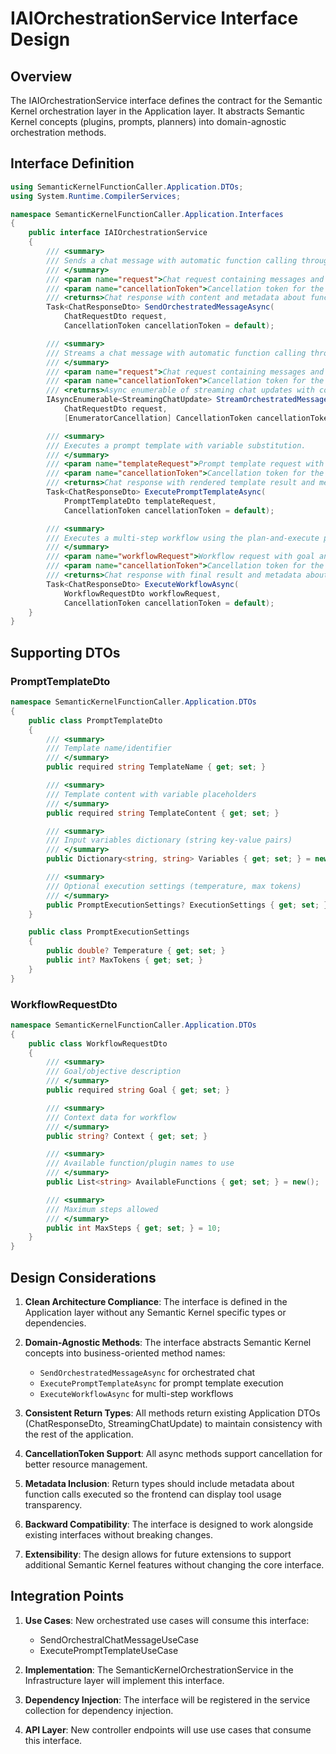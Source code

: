 # IAIOrchestrationService Interface Design

## Overview
The IAIOrchestrationService interface defines the contract for the Semantic Kernel orchestration layer in the Application layer. It abstracts Semantic Kernel concepts (plugins, prompts, planners) into domain-agnostic orchestration methods.

## Interface Definition

```csharp
using SemanticKernelFunctionCaller.Application.DTOs;
using System.Runtime.CompilerServices;

namespace SemanticKernelFunctionCaller.Application.Interfaces
{
    public interface IAIOrchestrationService
    {
        /// <summary>
        /// Sends a chat message with automatic function calling through Semantic Kernel orchestration.
        /// </summary>
        /// <param name="request">Chat request containing messages and provider information.</param>
        /// <param name="cancellationToken">Cancellation token for the operation.</param>
        /// <returns>Chat response with content and metadata about function calls executed.</returns>
        Task<ChatResponseDto> SendOrchestratedMessageAsync(
            ChatRequestDto request,
            CancellationToken cancellationToken = default);

        /// <summary>
        /// Streams a chat message with automatic function calling through Semantic Kernel orchestration.
        /// </summary>
        /// <param name="request">Chat request containing messages and provider information.</param>
        /// <param name="cancellationToken">Cancellation token for the operation.</param>
        /// <returns>Async enumerable of streaming chat updates with content and metadata.</returns>
        IAsyncEnumerable<StreamingChatUpdate> StreamOrchestratedMessageAsync(
            ChatRequestDto request,
            [EnumeratorCancellation] CancellationToken cancellationToken = default);

        /// <summary>
        /// Executes a prompt template with variable substitution.
        /// </summary>
        /// <param name="templateRequest">Prompt template request with name and variables.</param>
        /// <param name="cancellationToken">Cancellation token for the operation.</param>
        /// <returns>Chat response with rendered template result and metadata.</returns>
        Task<ChatResponseDto> ExecutePromptTemplateAsync(
            PromptTemplateDto templateRequest,
            CancellationToken cancellationToken = default);

        /// <summary>
        /// Executes a multi-step workflow using the plan-and-execute pattern.
        /// </summary>
        /// <param name="workflowRequest">Workflow request with goal and context.</param>
        /// <param name="cancellationToken">Cancellation token for the operation.</param>
        /// <returns>Chat response with final result and metadata about steps executed.</returns>
        Task<ChatResponseDto> ExecuteWorkflowAsync(
            WorkflowRequestDto workflowRequest,
            CancellationToken cancellationToken = default);
    }
}
```

## Supporting DTOs

### PromptTemplateDto
```csharp
namespace SemanticKernelFunctionCaller.Application.DTOs
{
    public class PromptTemplateDto
    {
        /// <summary>
        /// Template name/identifier
        /// </summary>
        public required string TemplateName { get; set; }

        /// <summary>
        /// Template content with variable placeholders
        /// </summary>
        public required string TemplateContent { get; set; }

        /// <summary>
        /// Input variables dictionary (string key-value pairs)
        /// </summary>
        public Dictionary<string, string> Variables { get; set; } = new();

        /// <summary>
        /// Optional execution settings (temperature, max tokens)
        /// </summary>
        public PromptExecutionSettings? ExecutionSettings { get; set; }
    }

    public class PromptExecutionSettings
    {
        public double? Temperature { get; set; }
        public int? MaxTokens { get; set; }
    }
}
```

### WorkflowRequestDto
```csharp
namespace SemanticKernelFunctionCaller.Application.DTOs
{
    public class WorkflowRequestDto
    {
        /// <summary>
        /// Goal/objective description
        /// </summary>
        public required string Goal { get; set; }

        /// <summary>
        /// Context data for workflow
        /// </summary>
        public string? Context { get; set; }

        /// <summary>
        /// Available function/plugin names to use
        /// </summary>
        public List<string> AvailableFunctions { get; set; } = new();

        /// <summary>
        /// Maximum steps allowed
        /// </summary>
        public int MaxSteps { get; set; } = 10;
    }
}
```

## Design Considerations

1. **Clean Architecture Compliance**: The interface is defined in the Application layer without any Semantic Kernel specific types or dependencies.

2. **Domain-Agnostic Methods**: The interface abstracts Semantic Kernel concepts into business-oriented method names:
   - `SendOrchestratedMessageAsync` for orchestrated chat
   - `ExecutePromptTemplateAsync` for prompt template execution
   - `ExecuteWorkflowAsync` for multi-step workflows

3. **Consistent Return Types**: All methods return existing Application DTOs (ChatResponseDto, StreamingChatUpdate) to maintain consistency with the rest of the application.

4. **CancellationToken Support**: All async methods support cancellation for better resource management.

5. **Metadata Inclusion**: Return types should include metadata about function calls executed so the frontend can display tool usage transparency.

6. **Backward Compatibility**: The interface is designed to work alongside existing interfaces without breaking changes.

7. **Extensibility**: The design allows for future extensions to support additional Semantic Kernel features without changing the core interface.

## Integration Points

1. **Use Cases**: New orchestrated use cases will consume this interface:
   - SendOrchestralChatMessageUseCase
   - ExecutePromptTemplateUseCase

2. **Implementation**: The SemanticKernelOrchestrationService in the Infrastructure layer will implement this interface.

3. **Dependency Injection**: The interface will be registered in the service collection for dependency injection.

4. **API Layer**: New controller endpoints will use use cases that consume this interface.